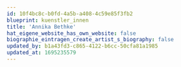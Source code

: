 ```yaml
---
id: 10f4bc8c-b0fd-4a5b-a408-4c59e85f3fb2
blueprint: kuenstler_innen
title: 'Annika Bethke'
hat_eigene_website_has_own_website: false
biographie_eintragen_create_artist_s_biography: false
updated_by: b1a43fd3-c865-4122-b6cc-50cfa81a1985
updated_at: 1695235579
---
```

